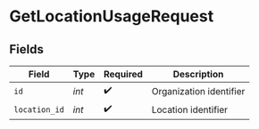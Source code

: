 # GetLocationUsageRequest


## Fields

| Field                   | Type                    | Required                | Description             |
| ----------------------- | ----------------------- | ----------------------- | ----------------------- |
| `id`                    | *int*                   | :heavy_check_mark:      | Organization identifier |
| `location_id`           | *int*                   | :heavy_check_mark:      | Location identifier     |